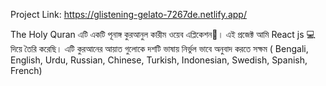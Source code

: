 Project Link: https://glistening-gelato-7267de.netlify.app/

The Holy Quran
এটি একটি পূনাঙ্গ কুরআনুল কারীম ওয়েব এপ্লিকেশন🙂। 
এই প্রজেক্ট আমি React js 💻 দিয়ে তৈরি করেছি। 
এটি কুরআনের আয়াত গুলোকে দশটি ভাষায় নির্ভুল ভাবে অনুবাদ করতে সক্ষম
( Bengali, English, Urdu, Russian, Chinese, Turkish, Indonesian, Swedish, Spanish, French)
